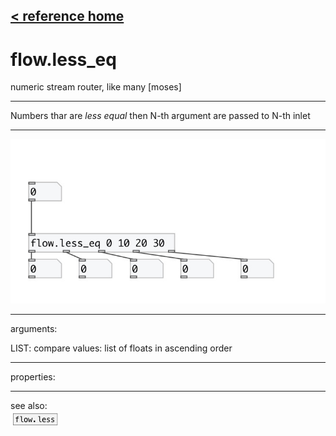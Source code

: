 [< reference home](index.html)
---

# flow.less_eq


numeric stream router, like many [moses]

---

Numbers thar are *less equal* then N-th argument are passed to N-th inlet
<br>


---


![example](examples/flow.less_eq-example.jpg)

---
arguments:

LIST: compare values: list of floats in ascending
            order<br>

---
properties:


---
see also:<br>
[![flow.less](img/object_flow.less.png)](flow.less.html)
